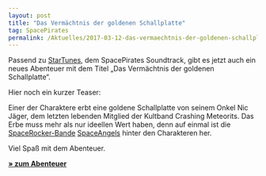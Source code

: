 ```yaml
---
layout: post
title: "Das Vermächtnis der goldenen Schallplatte"
tag: SpacePirates
permalink: /Aktuelles/2017-03-12-das-vermaechtnis-der-goldenen-schallplatte-spacepirates
---
```


Passend zu [StarTunes](https://spacepirates.jcgames.de/StarTunes/), dem SpacePirates Soundtrack, gibt es jetzt auch ein neues Abenteuer mit dem Titel &bdquo;Das Vermächtnis der goldenen Schallplatte&ldquo;.

Hier noch ein kurzer Teaser:

Einer der Charaktere erbt eine goldene Schallplatte von seinem Onkel Nic Jäger, dem letzten lebenden Mitglied der Kultband Crashing Meteorits. Das Erbe muss mehr als nur ideellen Wert haben, denn auf einmal ist die [SpaceRocker-Bande](https:/jcgames.de/spacepirates/weltraum/spacerocker/) [SpaceAngels](https:/jcgames.de/spacepirates/weltraum/spacerocker/spaceangels) hinter den Charakteren her.

Viel Spaß mit dem Abenteuer.

**[&raquo; zum Abenteuer](https://spacepirates.jcgames.de/Abenteuer/Das_Vermächtniss_der_goldenen_Schallplatte/)**
